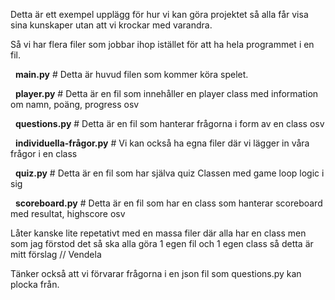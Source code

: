 Detta är ett exempel upplägg för hur vi kan göra projektet så alla får visa sina kunskaper utan att vi krockar med varandra.

Så vi har flera filer som jobbar ihop istället för att ha hela programmet i en fil.



 	**main.py** # Detta är huvud filen som kommer köra spelet.



 	**player.py** # Detta är en fil som innehåller en player class med information om namn, poäng, progress osv



 	**questions.py** # Detta är en fil som hanterar frågorna i form av en class osv



&nbsp;		**individuella-frågor.py** # Vi kan också ha egna filer där vi lägger in våra frågor i en class 



 	**quiz.py** # Detta är en fil som har själva quiz Classen med game loop logic i sig



 	**scoreboard.py** # Detta är en fil som har en class som hanterar scoreboard med resultat, highscore osv



Låter kanske lite repetativt med en massa filer där alla har en class men som jag förstod det så ska alla göra 1 egen fil och 1 egen class så detta är mitt förslag // Vendela

Tänker också att vi förvarar frågorna i en json fil som questions.py kan plocka från.

